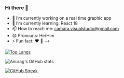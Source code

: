 ### Hi there 👋

- 🔭 I’m currently working on a real time graphic app
- 🌱 I’m currently learning: React 18
- 📫 How to reach me: camara.visualstudio@gmail.com
- 😄 Pronouns: He/Him
- ⚡ Fun fact: ❤️ 🐶
-->


[![Top Langs](https://github-readme-stats.vercel.app/api/top-langs/?username=acamara2016&layout=compact&show_icons=true&theme=radical)](https://github.com/anuraghazra/github-readme-stats)

![Anurag's GitHub stats](https://github-readme-stats.vercel.app/api?username=acamara2016&show_icons=true&theme=radical)

[![GitHub Streak](https://github-readme-streak-stats.herokuapp.com/?user=acamara2016)](https://git.io/streak-stats)
